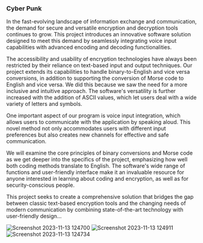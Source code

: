 ### Cyber Punk

In the fast-evolving landscape of information exchange and communication, the demand for secure and versatile encryption and decryption tools continues to grow. This project introduces an innovative software solution designed to meet this demand by seamlessly integrating voice input capabilities with advanced encoding and decoding functionalities.

The accessibility and usability of encryption technologies have always been restricted by their reliance on text-based input and output techniques. Our project extends its capabilities to handle binary-to-English and vice versa conversions, in addition to supporting the conversion of Morse code to English and vice versa. We did this because we saw the need for a more inclusive and intuitive approach. The software's versatility is further increased with the addition of ASCII values, which let users deal with a wide variety of letters and symbols.

One important aspect of our program is voice input integration, which allows users to communicate with the application by speaking aloud. This novel method not only accommodates users with different input preferences but also creates new channels for effective and safe communication.

We will examine the core principles of binary conversions and Morse code as we get deeper into the specifics of the project, emphasizing how well both coding methods translate to English. The software's wide range of functions and user-friendly interface make it an invaluable resource for anyone interested in learning about coding and encryption, as well as for security-conscious people.

This project seeks to create a comprehensive solution that bridges the gap between classic text-based encryption tools and the changing needs of modern communication by combining state-of-the-art technology with user-friendly design...

![Screenshot 2023-11-13 124700](https://github.com/sahabji0P/Cyber-Punk/assets/136179787/9906ff5e-6c49-403e-b8e3-46f09131067f)
![Screenshot 2023-11-13 124911](https://github.com/sahabji0P/Cyber-Punk/assets/136179787/eeb4f176-3783-482e-83a6-12ac7e1a2bae)
![Screenshot 2023-11-13 124734](https://github.com/sahabji0P/Cyber-Punk/assets/136179787/0627ef02-bff3-44f3-8e8c-de5f717ccf4d)
